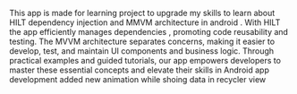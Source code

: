 This app is made for learning project to upgrade my skills to learn about HILT dependency injection and MMVM architecture in android . With HILT the app efficiently manages dependencies , promoting code reusability and testing. The MVVM architecture separates concerns, making it easier to develop, test, and maintain UI components and business logic. Through practical examples and guided tutorials, our app empowers developers to master these essential concepts and elevate their skills in Android app development added new animation while shoing data in recycler view 

